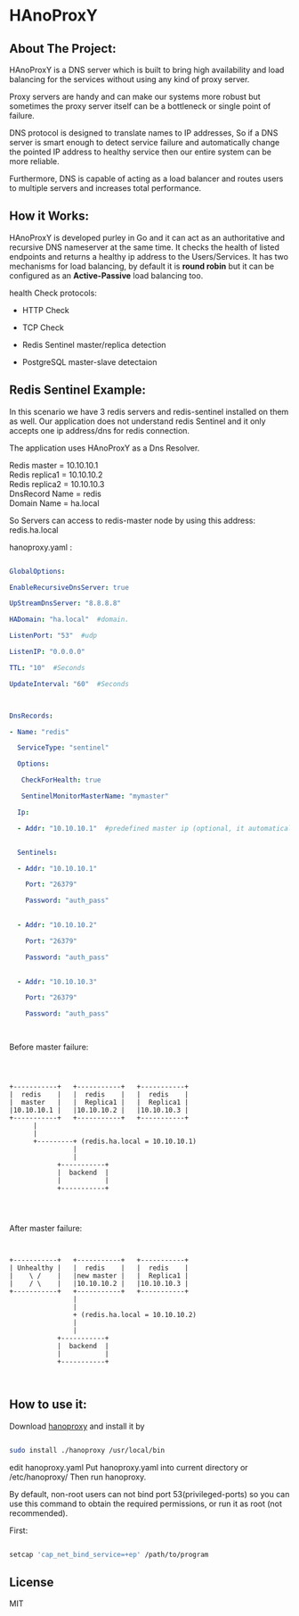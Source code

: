 # HAnoProxY

## About The Project:

HAnoProxY is a DNS server which is built to bring high availability and load balancing for the services without using any kind of proxy server.

  

Proxy servers are handy and can make our systems more robust but sometimes the proxy server itself can be a bottleneck or single point of failure.

  

DNS protocol is designed to translate names to IP addresses, So if a DNS server is smart enough to detect service failure and automatically change the pointed IP address to healthy service then our entire system can be more reliable.

Furthermore, DNS is capable of acting as a load balancer and routes users to multiple servers and increases total performance.

  

## How it Works:

  

HAnoProxY is developed purley in Go and it can act as an authoritative and recursive DNS nameserver at the same time. It checks the health of listed endpoints and returns a healthy ip address to the Users/Services. It has two mechanisms for load balancing, by default it is **round robin** but it can be configured as an **Active-Passive** load balancing too.

health Check protocols:

-   HTTP Check
    
-   TCP Check
    
-   Redis Sentinel master/replica detection
    
-   PostgreSQL master-slave detectaion
    

  
  

## Redis Sentinel Example:

In this scenario we have 3 redis servers and redis-sentinel installed on them as well. Our application does not understand redis Sentinel and it only accepts one ip address/dns for redis connection.

The application uses HAnoProxY as a Dns Resolver.

  
  

Redis master = 10.10.10.1   
Redis replica1 = 10.10.10.2   
Redis replica2 = 10.10.10.3   
DnsRecord Name = redis   
Domain Name = ha.local   



So Servers can access to redis-master node by using this address:   
redis.ha.local

  
  

hanoproxy.yaml :

  

```yaml

GlobalOptions:

EnableRecursiveDnsServer: true

UpStreamDnsServer: "8.8.8.8"

HADomain: "ha.local"  #domain.

ListenPort: "53"  #udp

ListenIP: "0.0.0.0"

TTL: "10"  #Seconds

UpdateInterval: "60"  #Seconds



DnsRecords:

- Name: "redis"

  ServiceType: "sentinel"

  Options:

   CheckForHealth: true

   SentinelMonitorMasterName: "mymaster"

  Ip:

  - Addr: "10.10.10.1"  #predefined master ip (optional, it automatically detected by server)


  Sentinels:

  - Addr: "10.10.10.1"

    Port: "26379"

    Password: "auth_pass"
    

  - Addr: "10.10.10.2"

    Port: "26379"

    Password: "auth_pass"
    

  - Addr: "10.10.10.3"

    Port: "26379"

    Password: "auth_pass"

  

```

Before master failure:

```



+-----------+   +-----------+   +-----------+
|  redis    |   |  redis    |   |  redis    |
|  master   |   |  Replica1 |   |  Replica1 |
|10.10.10.1 |   |10.10.10.2 |   |10.10.10.3 |
+-----------+   +-----------+   +-----------+
      |
      |
      +---------+ (redis.ha.local = 10.10.10.1)
                |
                |
            +-----------+
            |  backend  |
            |           |
            +-----------+




```

After master failure:

```


+-----------+   +-----------+   +-----------+
| Unhealthy |   |  redis    |   |  redis    |
|    \ /    |   |new master |   |  Replica1 |
|    / \    |   |10.10.10.2 |   |10.10.10.3 |
+-----------+   +-----------+   +-----------+
                |               
                |   
                + (redis.ha.local = 10.10.10.2)
                |
                |
            +-----------+
            |  backend  |
            |           |
            +-----------+



```

## How to use it:

  

Download [hanoproxy](https://github.com/Abbas-gheydi/hanoproxy/releases) and install it by

```bash

sudo install ./hanoproxy /usr/local/bin

```

edit hanoproxy.yaml
Put hanoproxy.yaml into current directory or /etc/hanoproxy/
Then run hanoproxy.

By default, non-root users can not bind port 53(privileged-ports) so you can use this command to obtain the required permissions, or run it as root (not recommended).

First:
```bash

setcap 'cap_net_bind_service=+ep' /path/to/program

```

## License

MIT
